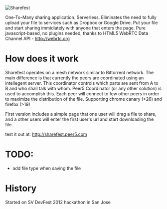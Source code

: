 ![Sharefest](https://raw.github.com/Peer5/ShareFest/master/public/img/logo.png)

One-To-Many sharing application. Serverless.
Eliminates the need to fully upload your file to services such as Dropbox or Google Drive.
Put your file and start sharing immidiately with anyone that enters the page.
Pure javascript-based, no plugins needed, thanks to HTML5 WebRTC Data Channel API - http://webrtc.org

How does it work
================
Sharefest operates on a mesh network similar to Bittorrent network.
The main difference is that currently the peers are coordinated using an intellegent server.
This coordinator controls which parts are sent from A to B and who shall talk with whom.
Peer5 Coordinator (or any other solution) is used to accomplish this.
Each peer will connect to few other peers in order to maximize the distribution of the file.
Supporting chrome canary (>26) and firefox (>19)

First version includes a simple page that one user will drag a file to
share, and a other users will enter the first user's url and start downloading the file.

test it out at: http://sharefest.peer5.com

TODO:
=====
* add file type when saving the file

History
=======
Started on SV DevFest 2012 hackathon in San Jose
